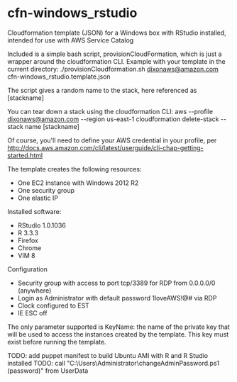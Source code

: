 # cfn-windows_rstudio
Cloudformation template (JSON) for a Windows box with RStudio installed, intended for use with AWS Service Catalog

Included is a simple bash script, provisionCloudFormation, which is just a wrapper around the cloudformation CLI.
Example with your template in the current directory:
    ./provisionCloudformation.sh dixonaws@amazon.com cfn-windows_rstudio.template.json

The script gives a random name to the stack, here referenced as [stackname]

You can tear down a stack using the cloudformation CLI:
    aws --profile dixonaws@amazon.com --region us-east-1 cloudformation delete-stack --stack name [stackname]

Of course, you'll need to define your AWS credential in your profile, per http://docs.aws.amazon.com/cli/latest/userguide/cli-chap-getting-started.html

The template creates the following resources:
<ul>
    <li>One EC2 instance with Windows 2012 R2</li>
    <li>One security group</li>
    <li>One elastic IP</li>
</ul>
<p>


Installed software:
<ul>
  <li>RStudio 1.0.1036</li>
  <li>R 3.3.3</li>
  <li>Firefox</li>
  <li>Chrome</li>
  <li>VIM 8</li>
</ul>

Configuration
<ul>
  <li>Security group with access to port tcp/3389 for RDP from 0.0.0.0/0 (anywhere)</li>
  <li>Login as Administrator with default password 1loveAWS!@# via RDP</li>
  <li>Clock configured to EST</li>
  <li>IE ESC off</li>      
 </ul>

The only parameter supported is KeyName: the name of the private key that will be used to access the instances created by the template. This key must exist before running the template.
<p>

TODO: add puppet manifest to build Ubuntu AMI with R and R Studio installed
TODO: call "C:\Users\Administrator\changeAdminPassword.ps1 (password)" from UserData